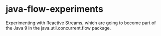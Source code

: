 # java-flow-experiments
Experimenting with Reactive Streams, which are going to become part of the Java 9 in the java.util.concurrent.flow package.
